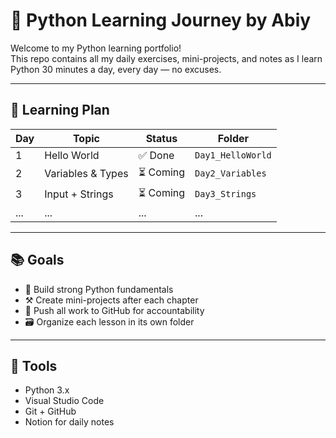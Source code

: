 # 🐍 Python Learning Journey by Abiy

Welcome to my Python learning portfolio!  
This repo contains all my daily exercises, mini-projects, and notes as I learn Python 30 minutes a day, every day — no excuses.

---

## 📅 Learning Plan

| Day | Topic              | Status   | Folder               |
|-----|--------------------|----------|----------------------|
| 1   | Hello World        | ✅ Done   | `Day1_HelloWorld`    |
| 2   | Variables & Types  | ⏳ Coming | `Day2_Variables`     |
| 3   | Input + Strings    | ⏳ Coming | `Day3_Strings`       |
| ... | ...                | ...      | ...                  |

---

## 📚 Goals

- 🧠 Build strong Python fundamentals  
- ⚒️ Create mini-projects after each chapter  
- 🚀 Push all work to GitHub for accountability  
- 🗃️ Organize each lesson in its own folder  

---

## 🧩 Tools

- Python 3.x
- Visual Studio Code
- Git + GitHub
- Notion for daily notes
